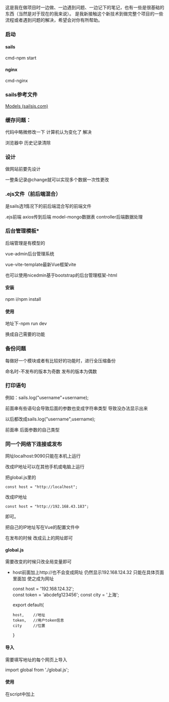 这是我在做项目时一边做、一边遇到问题、一边记下的笔记，也有一些是很基础的东西（当然是对于现在的我来说）。
是我新接触这个新技术到做完整个项目的一些流程或者遇到问题的解决，希望会对你有所帮助。

### 启动

#### sails

cmd-npm start

#### nginx

cmd-nginx



### sails参考文件

[Models (sailsjs.com)](https://sailsjs.com/documentation/reference/waterline-orm/models)



### 缓存问题：

代码中略微修改一下  计算机认为变化了 解决

浏览器中 历史记录清除 



### 设计

做网站前要先设计

一整条记录@change就可以实现多个数据一次性更改


### .ejs文件（前后端混合）

是sails选1情况下的前后端混合写的前端文件

.ejs前端   axios传到后端   model-mongo数据表   controller后端数据处理



### 后台管理模板*

后端管理是有模型的

vue-admin后台管理系统

vue-vite-template最新Vue框架vite

也可以使用nicedmin基于bootstrap的后台管理框架-html

#### 安装

npm i/npm install

#### 使用

地址下-npm run dev

换成自己需要的功能



### 备份问题

每做好一个模块或者有比较好的功能时，进行全压缩备份

命名时-不发布的版本为奇数     发布的版本为偶数



### 打印语句

例如：sails.log("username"+username);

前面串有些语句会导致后面的参数也变成字符串类型  导致没办法显示出来

以后都改成sails.log("username",username);

前面串  后面参数的自己类型



### 同一个网络下连接或发布

网址localhost:9090只能在本机上运行

改成IP地址可以在其他手机或电脑上运行

把global.js里的

```
const host = "http://localhost";
```

改成IP地址

```
const host = "http://192.168.43.183";
```

即可。

把自己的IP地址写在Vue的配置文件中

在发布的时候 改成云上的网址即可

#### global.js

需要改变的时候只改全局变量即可

* host前面加上http://也不会变成网址 仍然显示192.168.124.32  只能在具体页面里面加 使之成为网址

  const host = '192.168.124.32';   
  const token = 'abcdefg123456';
  const city = '上海';

  export default{

      host,    //地址
      token,   //用户token信息
      city     //位置
  }
#### 导入

需要填写地址的每个网页上导入

import global from './global.js';

#### 使用

在script中加上 <script type="module"> 一个文件中写一个即可

"http://"+global.host+":1337/api/v1/entrance/register"



### lodash.js

Lodash 是一个具有一致接口、模块化、高性能等特性的 JavaScript 工具库。



### 前后端分离

前后端分离-一定要搞明白从前传到后-从后传到前

分清楚在哪里查看

端口查看

前端nginx用的是9090端口

后端sails用的是1337端口

前端向后端请求 后端内容返回到前端



### 网页F12验证

通过前端端口请求看到页面 F12能够查看console.log();  验证



### 流程

在学过一定知识并且配置好的基础上-流程

修改前端 Vue

```
const register=Vue.createApp({
	data(){
		return{
		 registerName:"",
          password:""
				}
			},
	methods:{
		registerClick:function(){
            if(this.password==this.repassword){
              axios({                            axios接口通信
                method: 'get',
                url: "http://localhost:1337/api/v1/entrance/register",                                                                    //routes.js中配置内容
                params:{                   //通信传到后端的参数
                  username:this.registerName,
                  password:this.password
                }
            }).then((response)=>{//传值到后端能在响应表明通信成功
              console.log(response);//可处理返回的数据
            }).catch((error)=> {                  //捕获错误
			 console.log(error);
		    });
            }else{
              //弹框注册失败
            }
		},
	}
}).mount('#register');
```

创建controller-sails generate controller entrance/register     操作

创建model-sails generate model register     数据库中的表

添加routes.js中的路由和前端对应

```
'GET /api/v1/entrance/register':                       
   {
   controller:'entrance/RegisterController',
   action: 'register',
   skipAssets:true
   },
```

模型中写表字段的信息

```
  username: {
      type: 'string',
      required: true,
    },

    password: {
      type: 'string',
      required: true,
    },
```



### Vue

Vue写法

很多情况下例如  <a href=" "></a>

在href前面加上:    <a :href="'inner-page.html?newsTitle='+item.newsTitle"></a>

就为Vue形式   在双引号" "中单引号' '引起来的内容是字符串  没引起的是Vue变量

#### Vue显示问题-v-cloak

当网络较慢，网页还在加载 Vue.js ，而导致 Vue 来不及渲染，这时页面就会显示出 Vue 源代码。

v-cloak

例如

html前端文件中

<div id="innerPage" v-cloak>

CSS中

[v-cloak]{

​    display: none;

​    }

#### Vue数据绑定MVVM

Vue 上面例如 v-model="loginName"

下面data(){loginName="";}才算是绑定上了

在bootstrap的基础上 将动态要传到后端或从后端传来的数据修改成Vue即可

#### Vue版本问题

Vue查看版本低的例子时

在我的电脑-属性-高级系统配置-环境变量-用户变量中新建

变量名：NODE_OPTIONS

变量值：--openssl-legacy-provider

解决



### sails

安装npm install -g sails

启动项目 在具体文件的cmd下/cd 文件名

#### 新建项目

cmd-sails new 文件名

选2-前后端分离-前后端的通信/权限等自己配置     1：前后端混合-大部分功能例如注册/登录已经写好

1前后端的通信完不成

#### 配置

配置解决跨域问题-以至于能够前后端通信

要修改的地方：

1.

config-locales-security.js最后

crsf 跨域false    跨站请求伪造      

变成注解

2.

cors:{}中内容解除注解-改成true

cors: {

​    allRoutes: true,

​    allowOrigins: '*',

​    allowCredentials: false,

  },

3.

config-locales-policies.js的最后

module.exports.policies={}中内容全部注解-已注解

4.

config-locales-bludeprints.js

解开 更改

rest: false,

shortcuts: false,

#### 启动项目

##### sails lift

进入sails文件的路径 sails lift   启动

##### nodemon(方便*)

npm start启动

nodemon安装 npm install nodemon

npm start使用nodemon启动sails  不需要每次都重启  可以在cmd中自动更新

然后在package.json-"scripts"-"start"更改为



### 注意点

在盘里放整个项目

路径一般都用英文-中文可能会出现不好解决的问题

frontEnd前端文件夹-nginx

backEnd后端文件夹



### nginx

nginx HTTP服务器

frontEnd前端文件夹中放nginx下载解压的东西

config中改

1.端口号serve-listen    不常用的 本项目中用9090

2.location-root改成www  

解压后 新建一个文件夹www  放已经做好的bootstrap+vue文件夹

####  运行

nginx路径下 nginx回车 用于开启nginx 才能用9090打开我的网页



### 前端修改-中文

选1情况下

本项目是已经有了前端

如果需要sails本身自带的前端的话

config文件夹中 i18n.js

locales:中多加一个'zh'

后面的defaultLocale取消注释  改成zh

在locales文件夹中新加一个文件zh.json

在需要的页面  例如主页面 views-pages-homepage.ejs中

例如  

'A new brand app.'改成

<%-__('A brand new app.') %>

格式<%-__('') %)   有两个下划线

zh.json会自动生成

把后面内容改成需要的中文

"A brand new app.": "欢迎你"

完成  运行sails文件 1337  查看

#### 运行前端

但本项目不需要它的前端-一般会用bootstrap做好前端

运行之后 去自己修改的端口9090后跟放在www中的前端文件名



### Axios

Vue与sails连接

Restful+Axios接口

Axios 是一个基于 promise 的 HTTP 库

安装模块

// npm下载axios到项目中
npm install axios --save

也可以不用-本项目中没用到qs:

// npm下载qs到项目中
npm install qs.js --save

qs的作用是用来将请求参数序列化，比如对象转字符串，字符串转对象。

#### Axios例子

```
      axios({
           method: 'get',
            url: "http://localhost:1337/api/v1/entrance/login",
        })
        .then((response) => {
          console.log(response);
            //处理数据
            //传回来的数据进行处理 例如
            console.log(response.data[0].username);
        })
```

sails generate controller entrance/login 加控制器

用于在文件里api-controllers-entrance新建login.js文件

如果有这个文件说明选择了1-前后端混合-已经完成了这个功能

选择2-前后端分离-则需要自己写

#### 后端

查看传到后端的数据

req.query.username



### 查看IP地址

后端通信网址也可以是自己的IP地址

ipconfig-cmd中查看ip地址



### express框架的启动

老师给的Ch15的例子是用express搭建的   cmd  node app.js启动



### 测试

cmd中

curl -X GET http://localhost:1337/api/v1/entrance/login

GET http://localhost:1337/api/v1/entrance/login网页测试



### sails-mongo连接

config-datastores.js增加和数据库mongo的连接

adapter: 'sails-mongo',

​     url: 'mongodb://127.0.0.1:27017/community',

npm install sails-mongo --save安装sails和mongo配置器



### 添加控制器 配置路由

增加模型sails generate model user

里面添加username password

路由配置在config-locales-routes.js中

config-locales-routes.js

在 }；前加

下面加上例如

       'GET   /api/v1/entrance/login':{                        路由
       controller:'entrance/LoginController',                控制器
       action: 'login',                          控制器中的login方法
       skipAssets:true
       }，



### 传参网址后缀

在LoginController.js中login中

sails.log(req.allParams());

能获得网页上通过网页后缀?username= &password= 传入的参数

先解码

多个参数：

{
 "message": "Network Error",
"name": "AxiosError",
"config": {

    var data=decodeURI(window.location.search);//把从url传过来的参数解码

      var username = (data).substring(((data).indexOf("=") + 1), (data).indexOf("&"));

    console.log(username);

    //传递一个参数时，用下面的获取

     var password = (data).substring(((data).lastIndexOf("=") + 1), (data).length);

     console.log(password);
​    


### NetWork错误

网页上network错误   没有返回的响应值response   错误如下：

    {
     "message": "Network Error",
    "name": "AxiosError",
    "config": {
        "transitional": {
            "silentJSONParsing": true,
            "forcedJSONParsing": true,
            "clarifyTimeoutError": false
        },
        "transformRequest": [
            null
        ],
        "transformResponse": [
            null
        ],
        "timeout": 0,
        "xsrfCookieName": "XSRF-TOKEN",
        "xsrfHeaderName": "X-XSRF-TOKEN",
        "maxContentLength": -1,
        "maxBodyLength": -1,
        "env": {
            "FormData": null
        },
        "headers": {
            "Accept": "application/json, text/plain, */*"
        },
        "baseURL": "http://localhost:1337",
        "method": "get",
        "url": "http://localhost:1337/api/v1/entrance/login",
        "params": {
            "username": "admin",
            "password": "111"
        }
    },
    "code": "ERR_NETWORK",
    "status": null
    }
解决办法

config-security.js中虽然解开了注解 还要把 allRoutes改成true

cors: {

​    allRoutes: true,

​    allowOrigins: '*',

​    allowCredentials: false,

  },



### mongo验证

用mongo查看数据有没有输入到数据库中

mongosh                打开MongoDB数据库

use community     切换数据库

db.user.find()         把user表中所有的数据都显示出来

表全部都是小写字母



### 查询

    User.find({username:req.query.username,password:req.query.password})
            .exec(function(err,data){
                if(err) 
                    return next(err);
                console.log(data);
                res.send(data);//send回前端response中取出
            });
查询出的内容在前端axios响应回来做



###  上传文件/图片

    通过@change="getNewsPicture"实现
     getNewsPicture(e){
    
                newsPicture+=e.target.files[0].name;//图片名称
    
                console.log(e.target.files[0].name);
    
              },



### 自动加载

网页打开自动加载数据库中内容

打开网页数据库中所有数据显示在网页上

mounted(){
}

和data() methods()同级



### 刷新

location.reload()



### 实时通信

#### WebSocket

WebSocket使得客户端和服务器之间的数据交换变得更加简单，允许服务端主动向客户端推送数据。在WebSocket API中，浏览器和服务器只需要完成一次握手，两者之间就直接可以创建持久性的连接，并进行双向数据传输。

完成连接后可以一直通信    而不是传过去断开   另一方才能收到 

#### Ajax长连接

我想通过ajax与服务器建立一个长连接，服务器会不断的传输数据给前台，由于日志不断的更新，我想把新的数据不断的传给前台。



### 获取时间

显示的是提交时的时间  因此数据库也要保存时间

methods中  定义方法

通过@change="getNewsPicture"实现
 getNewsPicture(e){

    getDateTime() {
    		   let date = new Date();
                let year = date.getFullYear(); // 年
                let month = date.getMonth() + 1; // 月
                let day = date.getDate(); // 日
                let hour = date.getHours(); // 时
                hour = hour < 10 ? "0" + hour : hour; // 如果只有一位，则前面补零
                let minute = date.getMinutes(); // 分
                minute = minute < 10 ? "0" + minute : minute; // 如果只有一位，则前面补零
                let second = date.getSeconds(); // 秒
                second = second < 10 ? "0" + second : second; // 如果只有一位，则前面补零
                return `${year}-${month}-${day} ${hour}:${minute}:${second}`;
              },
在提交按钮@click中

var currentTime=this.getDateTime();

axios传数据params时

date:currentTime,



### 数据库处理

[sails 框架下 Waterline ORM 常用查询方法 一介布衣 (yijiebuyi.com)](https://yijiebuyi.com/blog/7320a053e0698436fc5443f767478026.html)

#### 关键字查询


    News.find({newsTitle:{
                'contains':req.query.newsTitle
                }
            })   



### 按照生成顺序倒序

显示最新内容----顺序（不需要写）ASC

    .sort([{ 
              createdAt: 'DESC' 
            }])           
    必须加中括号（离谱）


### 文件上传

例子

前端html5

<input type="file" name="healthyFile" @change="getHealthyCode($event)">

script-axios

     getHealthyCode(e){
        var forms=new FormData();
        var configs={
        headers:{'Content-Type':'multipart/form-data'+new Date().getTime()}
        };
        forms.append('healthyFile',e.target.files[0]);
        console.log(e.target.files[0]);
                  
     axios        
     .post(global.host+":1337/api/v1/fileUpload",forms,configs)
     .then((response) => {
          console.log(response);
      })
     .catch((error)=> {
    	  console.log(error);
      });

后端nodejs

    fileUpload:async function(req,res){
            req.file('healthyFile').upload({
                dirname: require('path').resolve(sails.config.appPath, '../frontEnd/nginx-1.23.0/www/Community/assets/img')
            },function (err, files) {
              if (err)
                return res.serverError(err);
                return res.json({
                  message: files.length + ' file(s) uploaded successfully!',
                  files: files
                });
              });
        }         
       返回得到新生成的文件名-放到数据库中-取出用
       req.file('healthyFile').upload({
            dirname: require('path').resolve(sails.config.appPath, '../frontEnd/nginx-1.23.0/www/Community/assets/img')
        },function (err, files) {
          if (err)
            return res.serverError(err);
            return res.json({
              message: files.length + ' file(s) uploaded successfully!',
              files: files
            });
          });
    }       





### 页面加载时闪现显示源码

在有{{}}的内容外

```
<div v-cloak>
  {{ message }}
</div>
```

```
<style>
	[v-cloak] {
	  display: none;
	}
</style>
```

